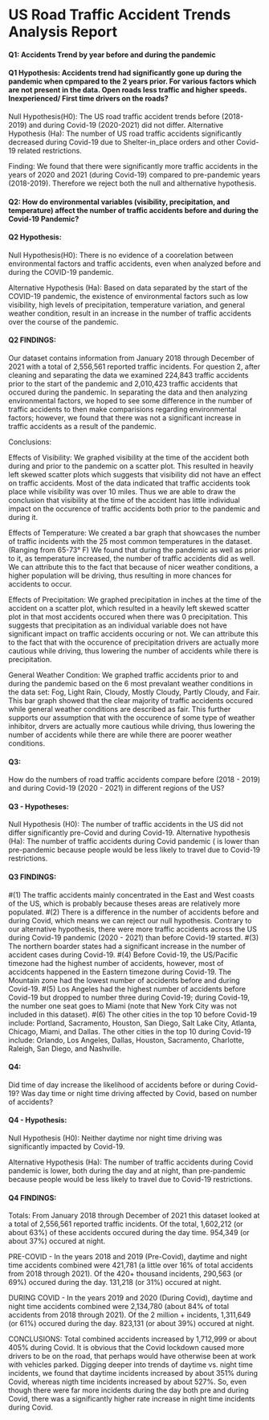 # US Road Traffic Accident Trends Analysis Report
#### Q1: Accidents Trend by year before and during the pandemic
#### Q1 Hypothesis:  Accidents trend had significantly gone up during the pandemic when cpmpared to the 2 years prior. For various factors which are not present in the data. Open roads less traffic and higher speeds. Inexperienced/ First time drivers on the roads?
Null Hypothesis(H0): The US road traffic accident trends before (2018-2019) and during Covid-19 (2020-2021) did not differ.
Alternative Hypothesis (Ha): The number of US road traffic accidents significantly decreased during Covid-19 due to Shelter-in_place orders and other Covid-19 related restrictions.

Finding: We found that there were significantly more traffic accidents in the years of 2020 and 2021 (during Covid-19) compared to pre-pandemic years (2018-2019). Therefore we reject both the null and althernative hypothesis.


#### Q2: How do environmental variables (visibility, precipitation, and temperature) affect the number of traffic accidents before and during the Covid-19 Pandemic?
#### Q2 Hypothesis: 
Null Hypothesis(H0): There is no evidence of a coorelation between environmental factors and traffic accidents, even when analyzed before and during the COVID-19 pandemic. 

Alternative Hypothesis (Ha): Based on data separated by the start of the COVID-19 pandemic, the existence of environmental factors such as low visibility, high levels of precipitation, temperature variation, and general weather condition, result in an increase in the number of traffic accidents over the course of the pandemic. 
#### Q2 FINDINGS:

Our dataset contains information from January 2018 through December of 2021 with a total of 2,556,561 reported traffic incidents. For question 2, after cleaning and separating the data we examined 224,843 traffic accidents prior to the start of the pandemic and 2,010,423 traffic accidents that occured during the pandemic. In separating the data and then analyzing environmental factors, we hoped to see some difference in the number of traffic accidents to then make comparisions regarding environmental factors; however, we found that there was not a significant increase in traffic accidents as a result of the pandemic. 

Conclusions: 

Effects of Visibility: We graphed visibility at the time of the accident both during and prior to the pandemic on a scatter plot. This resulted in heavily left skewed scatter plots which suggests that visibility did not have an effect on traffic accidents. Most of the data indicated that traffic accidents took place while visibility was over 10 miles. Thus we are able to draw the conclusion that visibility at the time of the accident has little individual impact on the occurence of traffic accidents both prior to the pandemic and during it. 
 
Effects of Temperature: We created a bar graph that showcases the number of traffic incidents with the 25 most common temperatures in the dataset. (Ranging from 65-73° F) We found that during the pandemic as well as prior to it, as temperature increased, the number of traffic accidents did as well. We can attribute this to the fact that because of nicer weather conditions, a higher population will be driving, thus resulting in more chances for accidents to occur. 

Effects of Precipitation: We graphed precipitation in inches at the time of the accident on a scatter plot, which resulted in a heavily left skewed scatter plot in that most accidents occured when there was 0 precipitation. This suggests that precipitation as an individual variable does not have significant impact on traffic accidents occuring or not. We can attribute this to the fact that with the occurence of precipitation drivers are actually more cautious while driving, thus lowering the number of accidents while there is precipitation. 

General Weather Condition: We graphed traffic accidents prior to and during the pandemic based on the 6 most prevalant weather conditions in the data set: Fog, Light Rain, Cloudy, Mostly Cloudy, Partly Cloudy, and Fair. This bar graph showed that the clear majority of traffic accidents occured while general weather conditions are described as fair. This further supports our assumption that with the occurence of some type of weather inhibitor, drvers are actually more cautious while driving, thus lowering the number of accidents while there are while there are poorer weather conditions. 


#### Q3:
How do the numbers of road traffic accidents compare before (2018 - 2019) and during Covid-19 (2020 - 2021) in different regions of the US? 

#### Q3 - Hypotheses: 
Null Hypothesis (H0): The number of traffic accidents in the US did not differ significantly pre-Covid and during Covid-19.
Alternative hypothesis (Ha): The number of traffic accidents during Covid pandemic ( is lower than pre-pandemic because people would be less likely to travel due to Covid-19 restrictions.

#### Q3 FINDINGS:
#(1) The traffic accidents mainly concentrated in the East and West coasts of the US, which is probably because theses areas are relatively more populated. 
#(2) There is a difference in the number of accidents before and during Covid, which means we can reject our null hypothesis. Contrary to our alternative hypothesis, there were more traffic accidents across the US during Covid-19 pandemic (2020 - 2021) than before Covid-19 started.
#(3) The northern boarder states had a significant increase in the number of accident cases during Covid-19.
#(4) Before Covid-19, the US/Pacific timezone had the highest number of accidents, however, most of accidcents happened in the Eastern timezone during Covid-19. The Mountain zone had the lowest number of accidents before and during Covid-19.
#(5) Los Angeles had the highest number of accidents before Covid-19 but dropped to number three during Covid-19; during Covid-19, the number one seat goes to Miami (note that New York City was not included in this dataset).
#(6) The other cities in the top 10 before Covid-19 include: Portland, Sacramento, Houston, San Diego, Salt Lake City, Atlanta, Chicago, Miami, and Dallas. The other cities in the top 10 during Covid-19 include: Orlando, Los Angeles, Dallas, Houston, Sacramento, Charlotte, Raleigh, San Diego, and Nashville.


#### Q4: 
Did time of day increase the likelihood of accidents before or during Covid-19? Was day time or night time driving affected by Covid, based on number of accidents?

#### Q4 - Hypothesis: 
Null Hypothesis (H0): Neither daytime nor night time driving was significantly impacted by Covid-19. 

Alternative Hypothesis (Ha): The number of traffic accidents during Covid pandemic is lower, both during the day and at night, than pre-pandemic because people would be less likely to travel due to Covid-19 restrictions.

#### Q4 FINDINGS:

 Totals: 
  From January 2018 through December of 2021 this dataset looked at a total of 2,556,561 reported traffic incidents.
  Of the total, 1,602,212 (or about 63%) of these accidents occured during the day time.
  954,349 (or about 37%) occured at night.
 
 PRE-COVID - 
  In the years 2018 and 2019 (Pre-Covid), daytime and night time accidents combined were 421,781 (a little over 16% of total accidents   from 2018 through 2021).
  Of the 420+ thousand incidents, 290,563 (or 69%) occured during the day.
  131,218 (or 31%) occured at night.
 
 DURING COVID - 
  In the years 2019 and 2020 (During Covid), daytime and night time accidents combined were 2,134,780 (about 84% of total                 accidents from 2018 through 2021).
  Of the 2 million + incidents, 1,311,649 (or 61%) occured during the day.
  823,131 (or about 39%) occured at night.
  
  CONCLUSIONS: 
    Total combined accidents increased by 1,712,999 or about 405% during Covid. It is obvious that the Covid lockdown caused more           drivers to be on the road, that perhaps would have otherwise been at work with vehicles parked. Digging deeper into trends of           daytime vs. night time incidents, we found that daytime incidents increased by about 351% during Covid, whereas nigth time             incidents increased by about 527%. So, even though there were far more incidents during the day both pre and during Covid, there       was a significantly higher rate increase in night time incidents during Covid.
  
 
